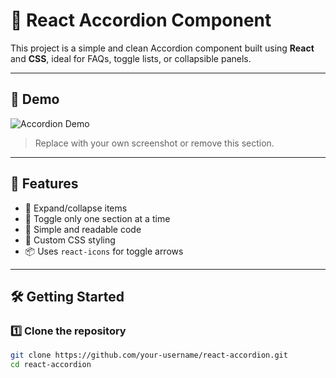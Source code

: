 # 📘 React Accordion Component

This project is a simple and clean Accordion component built using **React** and **CSS**, ideal for FAQs, toggle lists, or collapsible panels.

---

## 🚀 Demo

![Accordion Demo](./screenshot.png)
> Replace with your own screenshot or remove this section.

---

## 🔧 Features

- 📌 Expand/collapse items
- 🔁 Toggle only one section at a time
- 🎯 Simple and readable code
- 🎨 Custom CSS styling
- 📦 Uses `react-icons` for toggle arrows

---

## 🛠️ Getting Started

### 1️⃣ Clone the repository

```bash
git clone https://github.com/your-username/react-accordion.git
cd react-accordion
